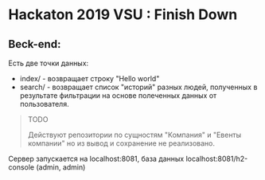 # Hackaton 2019 VSU : Finish Down

## Beck-end:

Есть две точки данных:
* index/ - возвращает строку "Hello world"
* search/ - возвращает список "историй" разных людей, полученных в результате фильтрации на основе полеченных данных от пользователя.

>TODO
>
>Действуют репозитории по сущностям "Компания" и "Евенты компании" но из вывод и сохранение не реализовано.

Сервер запускается на localhost:8081, база данных localhost:8081/h2-console (admin, admin)
